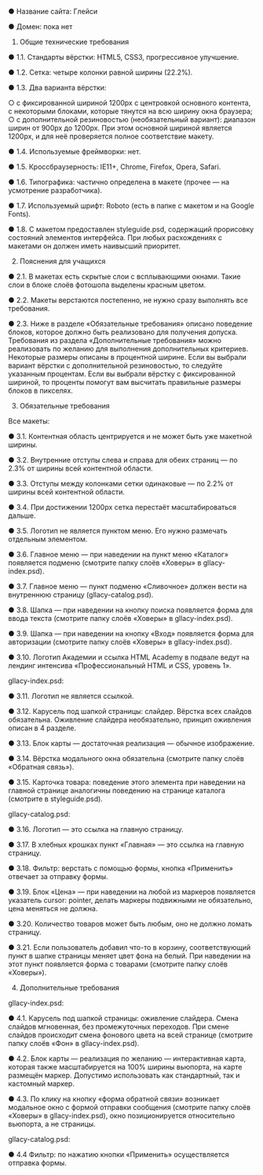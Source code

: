 ● Название сайта: Глейси

● Домен: пока нет

  1. Общие технические требования

● 1.1. Стандарты вёрстки: HTML5, CSS3, прогрессивное улучшение.

● 1.2. Сетка: четыре колонки равной ширины (22.2%).

● 1.3. Два варианта вёрстки:

○ с фиксированной шириной 1200px с центровкой основного контента, с
некоторыми блоками, которые тянутся на всю ширину окна браузера;
○ с дополнительной резиновостью (необязательный вариант): диапазон ширин
от 900px до 1200px. При этом основной шириной является 1200px, и для неё
проверяется полное соответствие макету.

● 1.4. Используемые фреймворки: нет.

● 1.5. Кроссбраузерность: IE11+, Chrome, Firefox, Opera, Safari.

● 1.6. Типографика: частично определена в макете (прочее — на усмотрение
разработчика).

● 1.7. Используемый шрифт: Roboto (есть в папке с макетом и на Google Fonts).

● 1.8. С макетом предоставлен styleguide.psd, содержащий прорисовку состояний
элементов интерфейса. При любых расхождениях с макетами он должен иметь
наивысший приоритет.

  2. Пояснения для учащихся
  
● 2.1. В макетах есть скрытые слои с всплывающими окнами. Такие слои в блоке
слоёв фотошопа выделены красным цветом.

● 2.2. Макеты верстаются постепенно, не нужно сразу выполнять все требования.

● 2.3. Ниже в разделе «Обязательные требования» описано поведение блоков,
которое должно быть реализовано для получения допуска. Требования из раздела
«Дополнительные требования» можно реализовать по желанию для выполнения
дополнительных критериев. Некоторые размеры описаны в процентной ширине.
Если вы выбрали вариант вёрстки с дополнительной резиновостью, то следуйте
указанным процентам. Если вы выбрали вёрстку с фиксированной шириной, то
проценты помогут вам высчитать правильные размеры блоков в пикселях.

  3. Обязательные требования
  
Все макеты:

● 3.1. Контентная область центрируется и не может быть уже макетной ширины.

● 3.2. Внутренние отступы слева и справа для обеих страниц — по 2.3% от ширины
всей контентной области.

● 3.3. Отступы между колонками сетки одинаковые — по 2.2% от ширины всей
контентной области.

● 3.4. При достижении 1200px сетка перестаёт масштабироваться дальше.

● 3.5. Логотип не является пунктом меню. Его нужно размечать отдельным
элементом.

● 3.6. Главное меню — при наведении на пункт меню «Каталог» появляется подменю
(смотрите папку слоёв «Ховеры» в gllacy-index.psd).

● 3.7. Главное меню — пункт подменю «Сливочное» должен вести на внутреннюю
страницу (gllacy-catalog.psd).

● 3.8. Шапка — при наведении на кнопку поиска появляется форма для ввода текста
(смотрите папку слоёв «Ховеры» в gllacy-index.psd).

● 3.9. Шапка — при наведении на кнопку «Вход» появляется форма для авторизации
(смотрите папку слоёв «Ховеры» в gllacy-index.psd).

● 3.10. Логотип Академии и ссылка HTML Academy в подвале ведут на лендинг
интенсива «Профессиональный HTML и CSS, уровень 1».

gllacy-index.psd:

● 3.11. Логотип не является ссылкой.

● 3.12. Карусель под шапкой страницы: слайдер. Вёрстка всех слайдов обязательна.
Оживление слайдера необязательно, принцип оживления описан в 4 разделе.

● 3.13. Блок карты — достаточная реализация — обычное изображение.

● 3.14. Вёрстка модального окна обязательна (смотрите папку слоёв «Обратная
связь»).

● 3.15. Карточка товара: поведение этого элемента при наведении на главной
странице аналогичны поведению на странице каталога (смотрите в styleguide.psd).

gllacy-catalog.psd:

● 3.16. Логотип — это ссылка на главную страницу.

● 3.17. В хлебных крошках пункт «Главная» — это ссылка на главную страницу.

● 3.18. Фильтр: верстать с помощью формы, кнопка «Применить» отвечает за
отправку формы.

● 3.19. Блок «Цена» — при наведении на любой из маркеров появляется указатель
cursor: pointer, делать маркеры подвижными не обязательно, цена меняться не
должна.

● 3.20. Количество товаров может быть любым, оно не должно ломать страницу.

● 3.21. Если пользователь добавил что-то в корзину, соответствующий пункт в шапке
страницы меняет цвет фона на белый. При наведении на этот пункт появляется
форма с товарами (смотрите папку слоёв «Ховеры»).

  4. Дополнительные требования

gllacy-index.psd:

● 4.1. Карусель под шапкой страницы: оживление слайдера. Cмена слайдов
мгновенная, без промежуточных переходов. При смене слайдов происходит смена
фонового цвета на всей странице (смотрите папку слоёв «Фон» в gllacy-index.psd).

● 4.2. Блок карты — реализация по желанию — интерактивная карта, которая также
масштабируется на 100% ширины вьюпорта, на карте размещён маркер. Допустимо
использовать как стандартный, так и кастомный маркер.

● 4.3. По клику на кнопку «форма обратной связи» возникает модальное окно с
формой отправки сообщения (смотрите папку слоёв «Ховеры» в gllacy-index.psd),
окно позиционируется относительно вьюпорта, а не страницы.

gllacy-catalog.psd:

● 4.4 Фильтр: по нажатию кнопки «Применить» осуществляется отправка формы.
